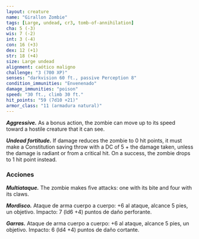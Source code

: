 ```yaml
---
layout: creature
name: "Girallon Zombie"
tags: [Large, undead, cr3, tomb-of-annihilation]
cha: 5 (-3)
wis: 7 (-2)
int: 3 (-4)
con: 16 (+3)
dex: 12 (+1)
str: 18 (+4)
size: Large undead
alignment: caótico maligno
challenge: "3 (700 XP)"
senses: "darkvision 60 ft., passive Perception 8"
condition_immunities: "Envenenado"
damage_immunities: "poison"
speed: "30 ft., climb 30 ft."
hit_points: "59 (7d10 +21)"
armor_class: "11 (armadura natural)"
---
```


***Aggressive.*** As a bonus action, the zombie can move up to its speed toward a hostile creature that it can see.

***Undead fortitude.*** If damage reduces the zombie to 0 hit points, it must make a Constitution saving throw with a DC of 5 + the damage taken, unless the damage is radiant or from a critical hit. On a success, the zombie drops to 1 hit point instead.

### Acciones

***Multiataque.*** The zombie makes five attacks: one with its bite and four with its claws.

***Mordisco.*** Ataque de arma cuerpo a cuerpo: +6 al ataque, alcance 5 pies, un objetivo. Impacto: 7 (ld6 +4) puntos de daño perforante.

***Garras.*** Ataque de arma cuerpo a cuerpo: +6 al ataque, alcance 5 pies, un objetivo. Impacto: 6 (ld4 +4) puntos de daño cortante.
